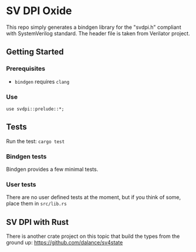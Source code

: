 # SV DPI Oxide

This repo simply generates a bindgen library for the "svdpi.h" compliant with SystemVerilog standard. The header file is taken from Verilator project.

## Getting Started

### Prerequisites
- `bindgen` requires `clang`

### Use
```
use svdpi::prelude::*;
```

## Tests

Run the test: `cargo test`

### Bindgen tests
Bindgen provides a few minimal tests.

### User tests
There are no user defined tests at the moment, but if you think of some, place them in `src/lib.rs`


## SV DPI with Rust

There is another crate project on this topic that  build the types from the ground up:
https://github.com/dalance/sv4state
